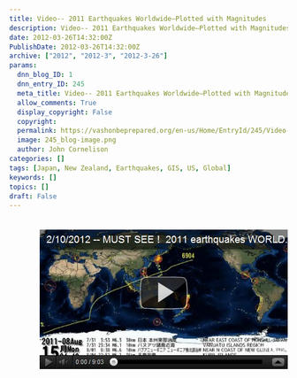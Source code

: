 ```yaml
---
title: Video-- 2011 Earthquakes Worldwide–Plotted with Magnitudes
description: Video-- 2011 Earthquakes Worldwide–Plotted with Magnitudes
date: 2012-03-26T14:32:00Z
PublishDate: 2012-03-26T14:32:00Z
archive: ["2012", "2012-3", "2012-3-26"]
params:
  dnn_blog_ID: 1
  dnn_entry_ID: 245
  meta_title: Video-- 2011 Earthquakes Worldwide–Plotted with Magnitudes
  allow_comments: True
  display_copyright: False
  copyright:
  permalink: https://vashonbeprepared.org/en-us/Home/EntryId/245/Video-2011-Earthquakes-Worldwide-ndash-Plotted-with-Magnitudes
  image: 245_blog-image.png
  author: John Cornelison
categories: []
tags: [Japan, New Zealand, Earthquakes, GIS, US, Global]
keywords: []
topics: []
draft: False
---
```


<div class="wlWriterHeaderFooter" style="padding-bottom: 4px; margin: 0px; padding-left: 0px; padding-right: 0px; float: none; padding-top: 4px;"> </div>
<p>
<div class="wlWriterSmartContent" id="scid:5737277B-5D6D-4f48-ABFC-DD9C333F4C5D:a10ab4d6-57cf-474f-b723-1e7e347c7c2d" style="padding-bottom: 5px; margin: 0px; padding-left: 5px; padding-right: 0px; display: inline; float: right; padding-top: 0px;">
<div id="d17b5ff0-6cf5-4b11-a79d-ab0b7049c889" style="padding-bottom: 0px; margin: 0px; padding-left: 0px; padding-right: 0px; display: inline; padding-top: 0px;">
<div><a href="http://www.youtube.com/watch?v=2a--NC4Nong" target="_new"><img alt="" style="border-style: none;"  src="/images/dnnBlog/1/245/Windows-Live-Writer-a43dd3c348f1_5EDB-video4f59ba1f4504.jpg" galleryimg="no" /> </a></div>
</div>
</div>
</p>
